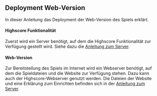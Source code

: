 ## Deployment Web-Version
In dieser Anleitung das Deployment der Web-Version des Spiels erklärt.
#### Highscore Funktionalität
Zuerst wird ein Server benötigt, auf dem die Highscore Funktionalität zur Verfügung gestellt wird.
Siehe dazu die [Anleitung zum Server](PhishingMasterServer/README.md).
#### Web-Version
Zur Bereitstellung des Spiels im Internet wird ein Webserver benötigt, auf dem die Spieldateien und die Website zur Verfügung stehen.
Dazu kann auch der Highscore-Webserver genutzt werden.
Die Dateien der Website und eine Erklärung zum Einrichten befinden sich in der [Anleitung zum Server](PhishingMasterServer/README.md).
